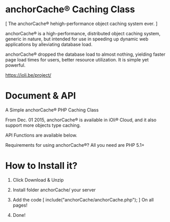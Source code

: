 # anchorCache® Caching Class

[ The anchorCache® hehigh-performance object caching system ever. ]

anchorCache® is a high-performance, distributed object caching system, generic in nature, but intended for use in speeding up dynamic web applications by alleviating database load.

anchorCache® dropped the database load to almost nothing, yielding faster page load times for users, better resource utilization. It is simple yet powerful.

https://ioli.be/project/

# Document & API
A Simple anchorCache® PHP Caching Class

From Dec. 01 2015, anchorCache® is available in iOli® Cloud, and it also support more objects type caching.

API Functions are available below.

Requirements for using anchorCache®?
All you need are PHP 5.1+


# How to Install it?

1. Click Download & Unzip

2. Install folder anchorCache/ your server

3. Add the code [ include("anchorCache/anchorCache.php"); ] On all pages!

4. Done!
